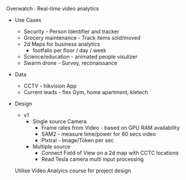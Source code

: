 Overwatch : Real-time video analytics


- Use Cases
    - Security - Person Identifier and tracker
    - Grocery maintenance - Track items sold/moved
    - 2d Maps for business analytics
        - footfalls per floor / day / week
    - Science/education - animated people visulizer
    - Swarm drone - Survey, reconaissance

- Data
    - CCTV - hikvision App
    - Current leads - flex Gym, home apartment, kletech 

- Design
    - v1
        - Single source Camera
            - Frame rates from Video -  based on GPU RAM availability
            - SAM2 - measure time/power for 60 secs video
            - Pixtral - Image/Token per sec
        - Multiple source
            - Connect Field of View on a 2d map with CCTC locations
            - Read Tesla camera multi input processing

    Utilise Video Analyics course for project design
